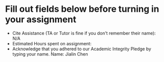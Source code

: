 # Fill out fields below before turning in your assignment

- Cite Assistance (TA or Tutor is fine if you don't remember their name): N/A
- Estimated Hours spent on assignment:
- Acknowledge that you adhered to our Academic Integrity Pledge by typing your name.
Name: Jialin Chen

